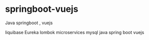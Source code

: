 # springboot-vuejs
Java springboot , vuejs

liquibase
Eureka
lombok
microservices
mysql
java spring boot
vuejs
